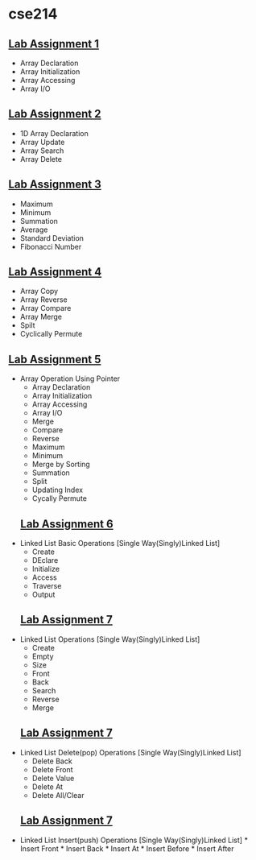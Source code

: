 # cse214
## [Lab Assignment 1](lab1)
* Array Declaration
* Array Initialization
* Array Accessing
* Array I/O
## [Lab Assignment 2](lab2)
* 1D Array Declaration
* Array Update
* Array Search
* Array Delete
## [Lab Assignment 3](lab3)
* Maximum
* Minimum
* Summation
* Average
* Standard Deviation
* Fibonacci Number
## [Lab Assignment 4](lab4)
* Array Copy
* Array Reverse
* Array Compare
* Array Merge
* Spilt
* Cyclically Permute
## [Lab Assignment 5 ](lab5)
* Array Operation Using Pointer
  * Array Declaration
  * Array Initialization 
  * Array Accessing 
  * Array I/O 
  * Merge
  * Compare
  * Reverse
  * Maximum
  * Minimum
  * Merge by Sorting
  * Summation
  * Split
  * Updating Index
  * Cycally Permute
  ## [Lab Assignment 6](lab6)
 * Linked List Basic Operations [Single Way(Singly)Linked List]
   * Create
   * DEclare
   * Initialize
   * Access
   * Traverse
   * Output
    ## [Lab Assignment 7](lab7)
  * Linked List Operations [Single Way(Singly)Linked List]
      * Create
      * Empty
      * Size
      * Front 
      * Back
      * Search
      * Reverse
      * Merge
     ## [Lab Assignment 7](lab7)
   * Linked List Delete(pop) Operations [Single Way(Singly)Linked List]
     * Delete Back
     * Delete Front
     * Delete Value
     * Delete At
     * Delete All/Clear
     ## [Lab Assignment 7](lab7)
   *  Linked List Insert(push) Operations [Single Way(Singly)Linked List]
     * Insert Front
     * Insert Back
     * Insert At
     * Insert Before
     * Insert After
